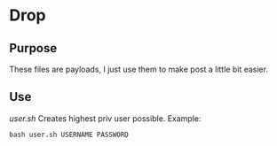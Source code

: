 # Drop

## Purpose
These files are payloads, I just use them to make post a little bit easier.

## Use
*user.sh*
Creates highest priv user possible.
Example:
```
bash user.sh USERNAME PASSWORD
```

